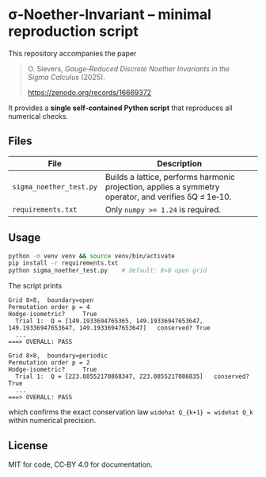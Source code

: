 

# σ‑Noether‑Invariant – minimal reproduction script

This repository accompanies the paper

> O. Sievers, *Gauge‑Reduced Discrete Noether Invariants
> in the Sigma Calculus* (2025).
>
> https://zenodo.org/records/16669372

It provides a **single self‑contained Python script**
that reproduces all numerical checks.

## Files
| File | Description |
|------|-------------|
| `sigma_noether_test.py` | Builds a lattice, performs harmonic projection, applies a symmetry operator, and verifies δQ ≤ 1e‑10. |
| `requirements.txt` | Only `numpy >= 1.24` is required. |

## Usage
```bash
python -m venv venv && source venv/bin/activate
pip install -r requirements.txt
python sigma_noether_test.py    # default: 8×8 open grid
````

The script prints

```
Grid 8×8,  boundary=open
Permutation order p = 4
Hodge‑isometric?     True
  Trial 1:  Q = [149.1933694765365, 149.19336947653647, 149.19336947653647, 149.19336947653647]   conserved? True
  ...
===> OVERALL: PASS

Grid 8×8,  boundary=periodic
Permutation order p = 2
Hodge‑isometric?     True
  Trial 1:  Q = [223.08552170868347, 223.0855217086835]   conserved? True
  ...
===> OVERALL: PASS
```

which confirms the exact conservation law
`widehat Q_{k+1} = widehat Q_k` within numerical precision.

## License

MIT for code, CC‑BY 4.0 for documentation.
